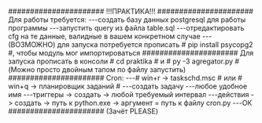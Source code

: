 ###################### 
!!!ПРАКТИКА!!!
###################### 
Для работы требуется: 
---создать базу данных postgresql для работы программы 
---запустить query из файла table.sql 
---отредактировать cfg на те данные, валидные в вашем конкретном случае 
---(ВОЗМОЖНО) для запуска потребуется прописать # pip install psycopg2 #, чтобы модуль мог импортироваться 
###################### 
Для запуска прописать в консоли # cd praktika # и # py -3 agregator.py # (Можно просто двойным тапом по файлу запустить) 
###################### 
Cron: 
---# win+r -> taskschd.msc # или # win+q -> планировщик заданий # 
---создать задачу 
---любое удобное имя 
---триггеры -> создать -> любой требуемый интервал 
---действия -> создать -> путь к python.exe -> аргумент = путь к файлу cron.py 
---ОК 
######################
(Зачёт PLEASE)




